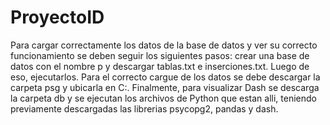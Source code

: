 # ProyectoID
Para cargar correctamente los datos de la base de datos y ver su correcto funcionamiento se deben seguir los siguientes pasos: crear una base de datos con el 
nombre p y descargar tablas.txt e inserciones.txt. Luego de eso, ejecutarlos. Para el correcto cargue de los datos se debe descargar la carpeta psg y ubicarla en C:.
Finalmente, para visualizar Dash se descarga la carpeta db y se ejecutan los archivos de Python que estan alli, teniendo previamente descargadas las librerias psycopg2,
pandas y dash.
